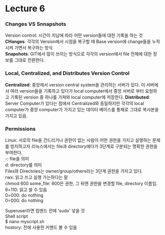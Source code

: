 # Lecture 6

### Changes VS Snnapshots  
Version control: 시간이 지남에 따라 어떤 version들에 대한 기록을 하는 것  
**CHanges**: 각각의 Version에서 시점을 복구할 때 Base version에 change들을 누적시켜 가면서 복구하는 방식  
**Snapshots**: GIT에서 많이 쓰이는 방식으로 각각의 version에서 file 전체에 대한 정보를 그대로 전환한다.  
### Local, Centralized, and Distributes Version Control
**Centralized**: 중앙에서 version central system을 관리하는 서버가 있다. 이 서버에서 여러 version들을 기록하고 있다가 local computer에서 중앙 서버로 부터 요청하고 기록된 version 중 하나를 가져와 local computer에 저장한다.
**Distributed**: Server Computer가 있다는 점에서 Centralized와 동일하지만 각각의 local computer가 중앙 computer가 가지고 있는 데이터 베이스를 통채로 그대로 복사본을 가지고 있음.

### Permissions
Linux: 서로의 file을 건드리거나 권한이 없는 사람이 어떤 권한을 가지고 실행하는 문제를 방지하고자 리눅스에서는 file과 directory에다가 3단계로 구분되는 명확한 권한을 부여한다.  
-: file을 의미  
d: directory를 의미  
Files와 Directoies는 owner/group/others라는 3단계 권한을 가지고 있다.  
rwx: 읽고 쓰고 실행 가는하다는 말  
chmod 600 some_file: 600은 권한, 그 뒤엔 권한을 변경할 file, directory 이름임.  
6=110: 읽고 쓸 수 있음  
0=000: do nothing  
0=000: do nothing  

Superuser라면 컴멘드 전에 'sudo' 넣을 것  
Shell script  
$ nano myscript.sh  
hostory: 전에 사용한 커멘드 볼 수 있음  
